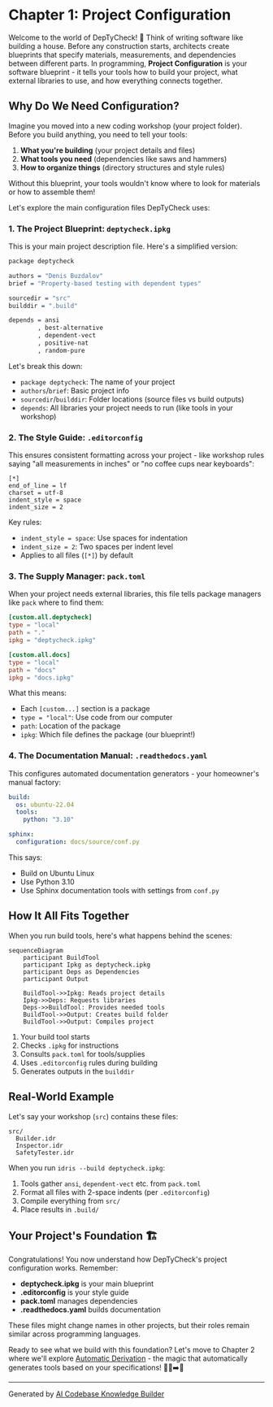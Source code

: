 # Chapter 1: Project Configuration

Welcome to the world of DepTyCheck! 🎉 Think of writing software like building a house. Before any construction starts, architects create blueprints that specify materials, measurements, and dependencies between different parts. In programming, **Project Configuration** is your software blueprint - it tells your tools how to build your project, what external libraries to use, and how everything connects together.  

## Why Do We Need Configuration?

Imagine you moved into a new coding workshop (your project folder). Before you build anything, you need to tell your tools:

1. **What you're building** (your project details and files)
2. **What tools you need** (dependencies like saws and hammers)
3. **How to organize things** (directory structures and style rules)

Without this blueprint, your tools wouldn't know where to look for materials or how to assemble them!

Let's explore the main configuration files DepTyCheck uses:

### 1. The Project Blueprint: `deptycheck.ipkg`

This is your main project description file. Here's a simplified version:

```idris
package deptycheck

authors = "Denis Buzdalov"
brief = "Property-based testing with dependent types"

sourcedir = "src"
builddir = ".build"

depends = ansi
        , best-alternative
        , dependent-vect
        , positive-nat
        , random-pure
```

Let's break this down:
- `package deptycheck`: The name of your project
- `authors`/`brief`: Basic project info
- `sourcedir`/`builddir`: Folder locations (source files vs build outputs)
- `depends`: All libraries your project needs to run (like tools in your workshop)

### 2. The Style Guide: `.editorconfig`

This ensures consistent formatting across your project - like workshop rules saying "all measurements in inches" or "no coffee cups near keyboards":

```editorconfig
[*]
end_of_line = lf
charset = utf-8
indent_style = space
indent_size = 2
```

Key rules:
- `indent_style = space`: Use spaces for indentation
- `indent_size = 2`: Two spaces per indent level
- Applies to all files (`[*]`) by default

### 3. The Supply Manager: `pack.toml`

When your project needs external libraries, this file tells package managers like `pack` where to find them:

```toml
[custom.all.deptycheck]
type = "local"
path = "."
ipkg = "deptycheck.ipkg"

[custom.all.docs]
type = "local"
path = "docs"
ipkg = "docs.ipkg"
```

What this means:
- Each `[custom...]` section is a package
- `type = "local"`: Use code from our computer
- `path`: Location of the package
- `ipkg`: Which file defines the package (our blueprint!)

### 4. The Documentation Manual: `.readthedocs.yaml`

This configures automated documentation generators - your homeowner's manual factory:

```yaml
build:
  os: ubuntu-22.04
  tools:
    python: "3.10"

sphinx:
  configuration: docs/source/conf.py
```

This says:
- Build on Ubuntu Linux
- Use Python 3.10
- Use Sphinx documentation tools with settings from `conf.py`

## How It All Fits Together

When you run build tools, here's what happens behind the scenes:

```mermaid
sequenceDiagram
    participant BuildTool
    participant Ipkg as deptycheck.ipkg
    participant Deps as Dependencies
    participant Output

    BuildTool->>Ipkg: Reads project details
    Ipkg->>Deps: Requests libraries
    Deps->>BuildTool: Provides needed tools
    BuildTool->>Output: Creates build folder
    BuildTool->>Output: Compiles project
```

1. Your build tool starts 
2. Checks `.ipkg` for instructions
3. Consults `pack.toml` for tools/supplies
4. Uses `.editorconfig` rules during building
5. Generates outputs in the `builddir`

## Real-World Example

Let's say your workshop (`src`) contains these files:
```
src/
  Builder.idr
  Inspector.idr
  SafetyTester.idr
```

When you run `idris --build deptycheck.ipkg`:
1. Tools gather `ansi`, `dependent-vect` etc. from `pack.toml`
2. Format all files with 2-space indents (per `.editorconfig`)
3. Compile everything from `src/`
4. Place results in `.build/`

## Your Project's Foundation 🏗️

Congratulations! You now understand how DepTyCheck's project configuration works. Remember:
- **deptycheck.ipkg** is your main blueprint
- **.editorconfig** is your style guide
- **pack.toml** manages dependencies
- **.readthedocs.yaml** builds documentation

These files might change names in other projects, but their roles remain similar across programming languages.

Ready to see what we build with this foundation? Let's move to Chapter 2 where we'll explore [Automatic Derivation](02_automatic_derivation_.md) - the magic that automatically generates tools based on your specifications! 👷‍♀️➡️🔧

---

Generated by [AI Codebase Knowledge Builder](https://github.com/The-Pocket/Tutorial-Codebase-Knowledge)